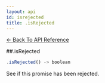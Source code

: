 ```yaml
---
layout: api
id: isrejected
title: .isRejected
---
```



[← Back To API Reference](/docs/api-reference.html)
<div class="api-code-section"><markdown>
##.isRejected

```js
.isRejected() -> boolean
```

See if this promise has been rejected.
</markdown></div>
